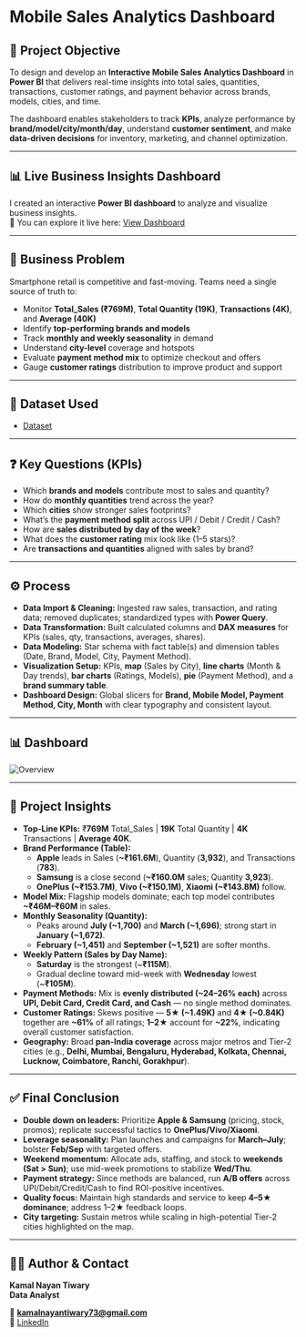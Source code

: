 # Mobile Sales Analytics Dashboard

## 📌 Project Objective  
To design and develop an **Interactive Mobile Sales Analytics Dashboard** in **Power BI** that delivers real-time insights into total sales, quantities, transactions, customer ratings, and payment behavior across brands, models, cities, and time.

The dashboard enables stakeholders to track **KPIs**, analyze performance by **brand/model/city/month/day**, understand **customer sentiment**, and make **data-driven decisions** for inventory, marketing, and channel optimization.

---

## 📊 Live Business Insights Dashboard
I created an interactive **Power BI dashboard** to analyze and visualize business insights.  
🔗 You can explore it live here: [View Dashboard](https://app.powerbi.com/groups/me/reports/4235ef8a-7402-43d4-95c1-9091f412e541/0b7c1b1ee72a2daa491b?experience=power-bi)

---

## 🚨 Business Problem  
Smartphone retail is competitive and fast-moving. Teams need a single source of truth to:  
- Monitor **Total_Sales (₹769M)**, **Total Quantity (19K)**, **Transactions (4K)**, and **Average (40K)**  
- Identify **top-performing brands and models**  
- Track **monthly and weekly seasonality** in demand  
- Understand **city-level** coverage and hotspots  
- Evaluate **payment method mix** to optimize checkout and offers  
- Gauge **customer ratings** distribution to improve product and support

---

## 📂 Dataset Used  
- [Dataset](https://github.com/KamalNayanTiwary/Mobile-Sales-Analytics-Dashboard/blob/main/Mobile%20Sales%20Data.xlsx)

---

## ❓ Key Questions (KPIs)  
- Which **brands and models** contribute most to sales and quantity?  
- How do **monthly quantities** trend across the year?  
- Which **cities** show stronger sales footprints?  
- What’s the **payment method split** across UPI / Debit / Credit / Cash?  
- How are **sales distributed by day of the week**?  
- What does the **customer rating** mix look like (1–5 stars)?  
- Are **transactions and quantities** aligned with sales by brand?

---

## ⚙️ Process  
- **Data Import & Cleaning:** Ingested raw sales, transaction, and rating data; removed duplicates; standardized types with **Power Query**.  
- **Data Transformation:** Built calculated columns and **DAX measures** for KPIs (sales, qty, transactions, averages, shares).  
- **Data Modeling:** Star schema with fact table(s) and dimension tables (Date, Brand, Model, City, Payment Method).  
- **Visualization Setup:** KPIs, **map** (Sales by City), **line charts** (Month & Day trends), **bar charts** (Ratings, Models), **pie** (Payment Method), and a **brand summary table**.  
- **Dashboard Design:** Global slicers for **Brand, Mobile Model, Payment Method, City, Month** with clear typography and consistent layout.

---

## 📊 Dashboard

![Overview](https://github.com/KamalNayanTiwary/Mobile-Sales-Analytics-Dashboard/blob/main/Snapshot%20of%20Dashboard.png)

---

## 🔎 Project Insights  
- **Top-Line KPIs:** ₹**769M** Total_Sales | **19K** Total Quantity | **4K** Transactions | **Average 40K**.  
- **Brand Performance (Table):**  
  - **Apple** leads in Sales (**~₹161.6M**), Quantity (**3,932**), and Transactions (**783**).  
  - **Samsung** is a close second (**~₹160.0M** sales; Quantity **3,923**).  
  - **OnePlus (~₹153.7M)**, **Vivo (~₹150.1M)**, **Xiaomi (~₹143.8M)** follow.  
- **Model Mix:** Flagship models dominate; each top model contributes **~₹46M–₹60M** in sales.  
- **Monthly Seasonality (Quantity):**  
  - Peaks around **July (~1,700)** and **March (~1,696)**; strong start in **January (~1,672)**.  
  - **February (~1,451)** and **September (~1,521)** are softer months.  
- **Weekly Pattern (Sales by Day Name):**  
  - **Saturday** is the strongest (~**₹115M**).  
  - Gradual decline toward mid-week with **Wednesday** lowest (~**₹105M**).  
- **Payment Methods:** Mix is **evenly distributed (~24–26% each)** across **UPI, Debit Card, Credit Card, and Cash** — no single method dominates.  
- **Customer Ratings:** Skews positive — **5★ (~1.49K)** and **4★ (~0.84K)** together are **~61%** of all ratings; **1–2★** account for **~22%**, indicating overall customer satisfaction.  
- **Geography:** Broad **pan-India coverage** across major metros and Tier-2 cities (e.g., **Delhi, Mumbai, Bengaluru, Hyderabad, Kolkata, Chennai, Lucknow, Coimbatore, Ranchi, Gorakhpur**).

---

## ✅ Final Conclusion  
- **Double down on leaders:** Prioritize **Apple & Samsung** (pricing, stock, promos); replicate successful tactics to **OnePlus/Vivo/Xiaomi**.  
- **Leverage seasonality:** Plan launches and campaigns for **March–July**; bolster **Feb/Sep** with targeted offers.  
- **Weekend momentum:** Allocate ads, staffing, and stock to **weekends (Sat > Sun)**; use mid-week promotions to stabilize **Wed/Thu**.  
- **Payment strategy:** Since methods are balanced, run **A/B offers** across UPI/Debit/Credit/Cash to find ROI-positive incentives.  
- **Quality focus:** Maintain high standards and service to keep **4–5★ dominance**; address 1–2★ feedback loops.  
- **City targeting:** Sustain metros while scaling in high-potential Tier-2 cities highlighted on the map.

---

## 👨‍💻 Author & Contact  
**Kamal Nayan Tiwary**  
**Data Analyst**

📧 **kamalnayantiwary73@gmail.com**  
🔗 [LinkedIn](https://www.linkedin.com/in/kamal-nayan-tiwary-2022-2026-/)
